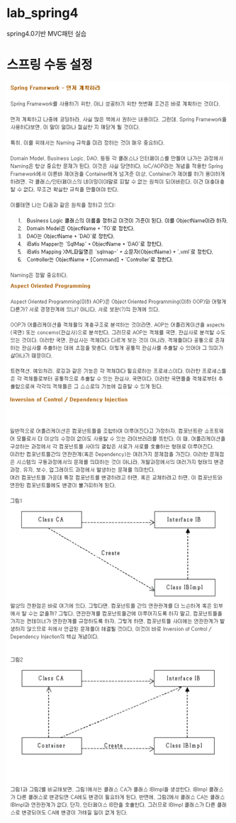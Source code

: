 # lab_spring4

spring4.0기반 MVC패턴 실습

<h1>스프링 수동 설정</h1>
<img src="https://github.com/kim-heetae/lab_spring4/blob/main/images/SpringFramework.gif">
<br/>
<img src="https://github.com/kim-heetae/lab_spring4/blob/main/images/aop.gif">
<br/>
<img src="https://github.com/kim-heetae/lab_spring4/blob/main/images/IoC%2CDI.gif">
<br/>
<img src="https://github.com/kim-heetae/lab_spring4/blob/main/images/IoC%2CDI_2.gif">
<br/>
